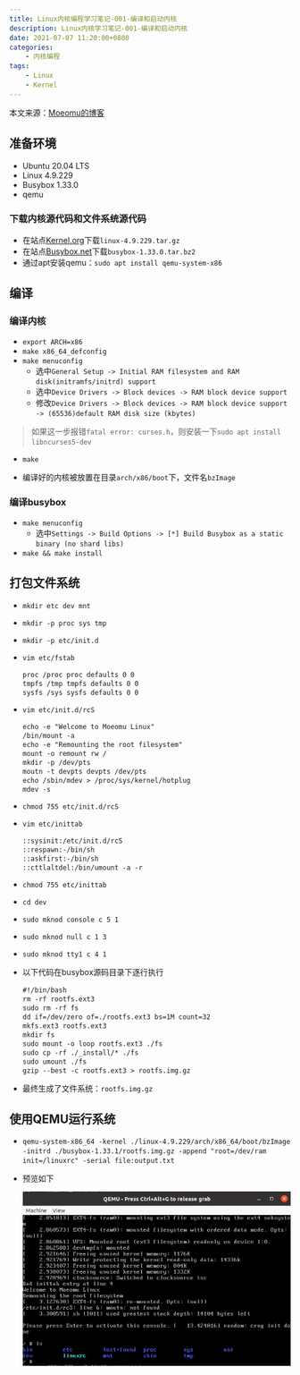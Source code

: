 ```yaml
---
title: Linux内核编程学习笔记-001-编译和启动内核
description: Linux内核学习笔记-001-编译和启动内核
date: 2021-07-07 11:20:00+0800
categories:
    - 内核编程
tags:
    - Linux
    - Kernel
---
```


本文来源：[Moeomu的博客](/zh-cn/posts/linux内核编程学习笔记-001-编译和启动内核/)

## 准备环境

- Ubuntu 20.04 LTS
- Linux 4.9.229
- Busybox 1.33.0
- qemu

### 下载内核源代码和文件系统源代码

- 在站点[Kernel.org](https://www.kernel.org)下载`linux-4.9.229.tar.gz`
- 在站点[Busybox.net](https://www.busybox.net/downloads)下载`busybox-1.33.0.tar.bz2`
- 通过apt安装qemu：`sudo apt install qemu-system-x86`

## 编译

### 编译内核

- `export ARCH=x86`
- `make x86_64_defconfig`
- `make menuconfig`
  - 选中`General Setup -> Initial RAM filesystem and RAM disk(initramfs/initrd) support`
  - 选中`Device Drivers -> Block devices -> RAM block device support`
  - 修改`Device Drivers -> Block devices -> RAM block device support -> (65536)default RAM disk size (kbytes)`

> 如果这一步报错`fatal error: curses.h`，则安装一下`sudo apt install libncurses5-dev`

- `make`

- 编译好的内核被放置在目录`arch/x86/boot`下，文件名`bzImage`

### 编译busybox

- `make menuconfig`
  - 选中`Settings -> Build Options -> [*] Build Busybox as a static binary (no shard libs)`
- `make && make install`

## 打包文件系统

- `mkdir etc dev mnt`
- `mkdir -p proc sys tmp`
- `mkdir -p etc/init.d`
- `vim etc/fstab`
  
  ```text
  proc /proc proc defaults 0 0
  tmpfs /tmp tmpfs defaults 0 0
  sysfs /sys sysfs defaults 0 0
  ```

- `vim etc/init.d/rcS`

  ```shell
  echo -e "Welcome to Moeomu Linux"
  /bin/mount -a
  echo -e "Remounting the root filesystem"
  mount -o remount rw /
  mkdir -p /dev/pts
  moutn -t devpts devpts /dev/pts
  echo /sbin/mdev > /proc/sys/kernel/hotplug
  mdev -s
  ```

- `chmod 755 etc/init.d/rcS`
- `vim etc/inittab`
  
  ```text
  ::sysinit:/etc/init.d/rcS
  ::respawn:-/bin/sh
  ::askfirst:-/bin/sh
  ::cttlaltdel:/bin/umount -a -r
  ```

- `chmod 755 etc/inittab`
- `cd dev`
- `sudo mknod console c 5 1`
- `sudo mknod null c 1 3`
- `sudo mknod tty1 c 4 1`

- 以下代码在busybox源码目录下逐行执行
  
  ```shell
  #!/bin/bash
  rm -rf rootfs.ext3
  sudo rm -rf fs
  dd if=/dev/zero of=./rootfs.ext3 bs=1M count=32
  mkfs.ext3 rootfs.ext3
  mkdir fs
  sudo mount -o loop rootfs.ext3 ./fs
  sudo cp -rf ./_install/* ./fs
  sudo umount ./fs
  gzip --best -c rootfs.ext3 > rootfs.img.gz

  ```

- 最终生成了文件系统：`rootfs.img.gz`

## 使用QEMU运行系统

- `qemu-system-x86_64 -kernel ./linux-4.9.229/arch/x86_64/boot/bzImage -initrd ./busybox-1.33.1/rootfs.img.gz -append "root=/dev/ram init=/linuxrc" -serial file:output.txt`

- 预览如下

  ![RHildI.png](qemu.png)
